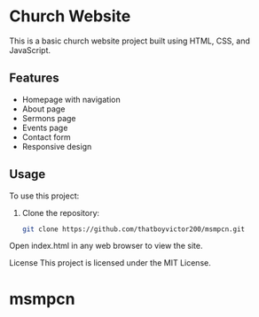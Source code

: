 # Church Website

This is a basic church website project built using HTML, CSS, and JavaScript.

## Features

- Homepage with navigation
- About page
- Sermons page
- Events page
- Contact form
- Responsive design

## Usage

To use this project:

1. Clone the repository:
   ```bash
   git clone https://github.com/thatboyvictor200/msmpcn.git
Open index.html in any web browser to view the site.

License
This project is licensed under the MIT License.
# msmpcn
